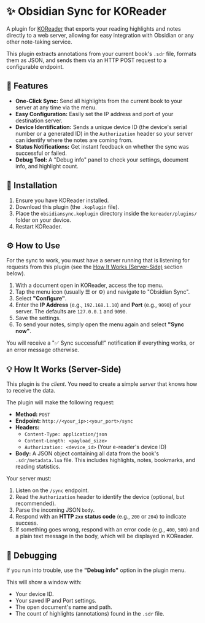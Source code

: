 # ✨ Obsidian Sync for KOReader

A plugin for [KOReader](https://koreader.rocks/) that exports your reading highlights and notes directly to a web server, allowing for easy integration with Obsidian or any other note-taking service.

This plugin extracts annotations from your current book's `.sdr` file, formats them as JSON, and sends them via an HTTP POST request to a configurable endpoint.

## 🚀 Features

* **One-Click Sync:** Send all highlights from the current book to your server at any time via the menu.
* **Easy Configuration:** Easily set the IP address and port of your destination server.
* **Device Identification:** Sends a unique device ID (the device's serial number or a generated ID) in the `Authorization` header so your server can identify where the notes are coming from.
* **Status Notifications:** Get instant feedback on whether the sync was successful or failed.
* **Debug Tool:** A "Debug info" panel to check your settings, document info, and highlight count.

## 🔧 Installation

1.  Ensure you have KOReader installed.
2.  Download this plugin (the `.koplugin` file).
3.  Place the `obsidiansync.koplugin` directory inside the `koreader/plugins/` folder on your device.
4.  Restart KOReader.

## ⚙️ How to Use

For the sync to work, you must have a server running that is listening for requests from this plugin (see the [How It Works (Server-Side)](#how-it-works-server-side) section below).

1.  With a document open in KOReader, access the top menu.
2.  Tap the menu icon (usually ☰ or ⚙️) and navigate to "Obsidian Sync".
3.  Select **"Configure"**.
4.  Enter the **IP Address** (e.g., `192.168.1.10`) and **Port** (e.g., `9090`) of your server. The defaults are `127.0.0.1` and `9090`.
5.  Save the settings.
6.  To send your notes, simply open the menu again and select **"Sync now"**.

You will receive a "✅ Sync successful!" notification if everything works, or an error message otherwise.

## 💡 How It Works (Server-Side)

This plugin is the *client*. You need to create a simple *server* that knows how to receive the data.

The plugin will make the following request:

* **Method:** `POST`
* **Endpoint:** `http://<your_ip>:<your_port>/sync`
* **Headers:**
    * `Content-Type: application/json`
    * `Content-Length: <payload_size>`
    * `Authorization: <device_id>` (Your e-reader's device ID)
* **Body:**
    A JSON object containing all data from the book's `.sdr/metadata.lua` file. This includes highlights, notes, bookmarks, and reading statistics.

Your server must:
1.  Listen on the `/sync` endpoint.
2.  Read the `Authorization` header to identify the device (optional, but recommended).
3.  Parse the incoming JSON `body`.
4.  Respond with an **HTTP `2xx` status code** (e.g., `200` or `204`) to indicate success.
5.  If something goes wrong, respond with an error code (e.g., `400`, `500`) and a plain text message in the body, which will be displayed in KOReader.

## 🐛 Debugging

If you run into trouble, use the **"Debug info"** option in the plugin menu.

This will show a window with:
* Your device ID.
* Your saved IP and Port settings.
* The open document's name and path.
* The count of highlights (annotations) found in the `.sdr` file.
